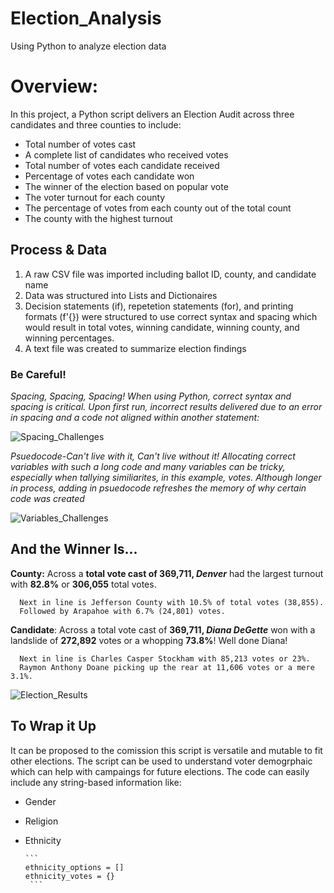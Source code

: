 # Election_Analysis
Using Python to analyze election data

# Overview:
In this project, a Python script delivers an Election Audit across three candidates and three counties to include:

- Total number of votes cast
- A complete list of candidates who received votes
- Total number of votes each candidate received
- Percentage of votes each candidate won
- The winner of the election based on popular vote
- The voter turnout for each county
- The percentage of votes from each county out of the total count
- The county with the highest turnout

## Process & Data
1. A raw CSV file was imported including ballot ID, county, and candidate name
2. Data was structured into Lists and Dictionaires
3. Decision statements (if), repetetion statements (for), and printing formats (f'{}) were structured to use correct syntax and spacing which would result in total votes, winning candidate, winning county, and winning percentages.
4. A text file was created to summarize election findings

### Be Careful!
*Spacing, Spacing, Spacing! When using Python, correct syntax and spacing is critical. Upon first run, incorrect results delivered due to an error in spacing and a code not aligned within another statement:*

![Spacing_Challenges](https://user-images.githubusercontent.com/79612565/113482141-17a74780-9452-11eb-977e-46456379a84f.png)

*Psuedocode-Can't live with it, Can't live without it! Allocating correct variables with such a long code and many variables can be tricky, especially when tallying similiarites, in this example, votes. Although longer in process, adding in psuedocode refreshes the memory of why certain code was created*

![Variables_Challenges](https://user-images.githubusercontent.com/79612565/113482252-99977080-9452-11eb-8fd5-115b62798409.png)


## And the Winner Is...

**County:** Across a **total vote cast of 369,711, _Denver_** had the largest turnout with **82.8%** or **306,055** total votes.
      
      Next in line is Jefferson County with 10.5% of total votes (38,855).
      Followed by Arapahoe with 6.7% (24,801) votes.
      
**Candidate**: Across a total vote cast of **369,711, _Diana DeGette_** won with a landslide of **272,892** votes or a whopping **73.8%**! Well done Diana!
      
      Next in line is Charles Casper Stockham with 85,213 votes or 23%.
      Raymon Anthony Doane picking up the rear at 11,606 votes or a mere 3.1%.
      
![Election_Results](https://user-images.githubusercontent.com/79612565/113482483-cc8e3400-9453-11eb-9d88-87a2838908e2.png)

## To Wrap it Up
It can be proposed to the comission this script is versatile and mutable to fit other elections. The script can be used to understand voter demogrphaic which can help with campaings for future elections. The code can easily include any string-based information like:

- Gender
- Religion
- Ethnicity

      ```
      ethnicity_options = []
      ethnicity_votes = {}
       ```
